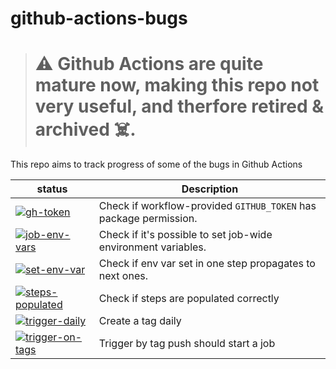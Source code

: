 # github-actions-bugs

> # ⚠️ Github Actions are quite mature now, making this repo not very useful, and therfore retired & archived ☠️.

This repo aims to track progress of some of the bugs in Github Actions

| status                  | Description
|-------------------------|-------------
| [![gh-token]][a]        | Check if workflow-provided `GITHUB_TOKEN` has package permission.
| [![job-env-vars]][b]    | Check if it's possible to set job-wide environment variables.
| [![set-env-var]][c]     | Check if env var set in one step propagates to next ones.
| [![steps-populated]][d] | Check if steps are populated correctly
| [![trigger-daily]][e]   | Create a tag daily
| [![trigger-on-tags]][f] | Trigger by tag push should start a job


[gh-token]: https://github.com/meeDamian/github-actions-bugs/workflows/.github/workflows/github-token.yml/badge.svg
[a]: https://github.com/meeDamian/github-actions-bugs/blob/master/.github/workflows/github-token.yml

[job-env-vars]: https://github.com/meeDamian/github-actions-bugs/workflows/.github/workflows/job-env-vars.yml/badge.svg
[b]: https://github.com/meeDamian/github-actions-bugs/blob/master/.github/workflows/job-env-vars.yml

[set-env-var]: https://github.com/meeDamian/github-actions-bugs/workflows/.github/workflows/set-env-var-in-step.yml/badge.svg
[c]: https://github.com/meeDamian/github-actions-bugs/blob/master/.github/workflows/set-env-var-in-step.yml

[steps-populated]: https://github.com/meeDamian/github-actions-bugs/workflows/.github/workflows/steps-populated.yml/badge.svg
[d]: https://github.com/meeDamian/github-actions-bugs/blob/master/.github/workflows/steps-populated.yml

[trigger-daily]: https://github.com/meeDamian/github-actions-bugs/workflows/.github/workflows/trigger-daily.yml/badge.svg
[e]: https://github.com/meeDamian/github-actions-bugs/blob/master/.github/workflows/trigger-daily.yml

[trigger-on-tags]: https://github.com/meeDamian/github-actions-bugs/workflows/.github/workflows/trigger-on-tags.yml/badge.svg
[f]: https://github.com/meeDamian/github-actions-bugs/blob/master/.github/workflows/trigger-on-tags.yml
